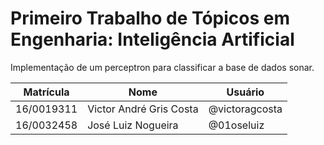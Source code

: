 # Primeiro Trabalho de Tópicos em Engenharia: Inteligência Artificial
Implementação de um perceptron para classificar a base de dados sonar.

Matrícula  | Nome                    | Usuário
-----------|-------------------------|---------------
16/0019311 | Victor André Gris Costa | @victoragcosta
16/0032458 | José Luiz Nogueira      | @01oseluiz
